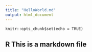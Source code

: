 ```yaml
---
title: "HelloWorld.md"
output: html_document
---
```


```{r setup, include=FALSE}
knitr::opts_chunk$set(echo = TRUE)
```

## R This is a markdown file
